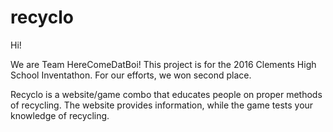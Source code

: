 # recyclo
Hi!

We are Team HereComeDatBoi! This project is for the 2016 Clements High School Inventathon. For our efforts, we won second place.

Recyclo is a website/game combo that educates people on proper methods of recycling. The website provides information, while the game tests your knowledge of recycling.
